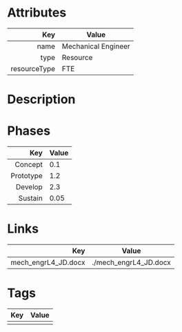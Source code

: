 # Attributes

| Key                       | Value                |
| ------------------------: | -------------------- |
| name                      | Mechanical Engineer                 |
| type                      | Resource    |
| resourceType              | FTE  |

# Description


# Phases

| Key                       | Value                |
| ------------------------: | -------------------- |
| Concept                   |  0.1                    |
| Prototype                 |  1.2                    |
| Develop                   |  2.3                    |
| Sustain                   |  0.05                    |

# Links

| Key                       | Value                |
| ------------------------: | -------------------- |
|  mech_engrL4_JD.docx      | ./mech_engrL4_JD.docx |

# Tags

| Key                       | Value                |
| ------------------------: | -------------------- |
|                           |                      |
